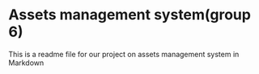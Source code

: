 # Assets management system(group 6)
This is a readme file for our project on assets management system in Markdown
